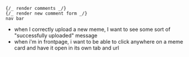     {/_ render comments _/}
    {/_ render new comment form _/}
    nav bar

-   when I correctly upload a new meme, I want to see some sort of "successfully uploaded" message
-   when i'm in frontpage, i want to be able to click anywhere on a meme card and have it open in its own tab and url
